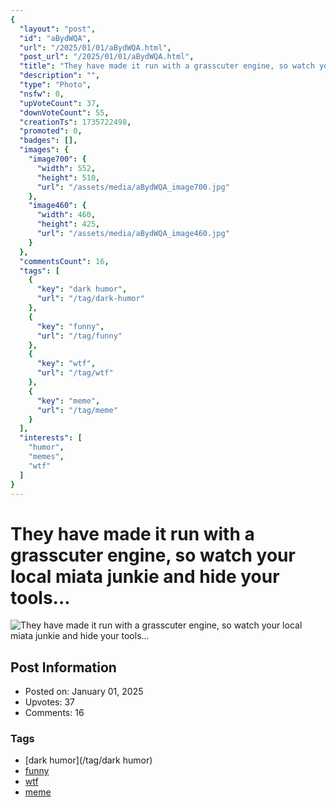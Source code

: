 ```yaml
---
{
  "layout": "post",
  "id": "aBydWQA",
  "url": "/2025/01/01/aBydWQA.html",
  "post_url": "/2025/01/01/aBydWQA.html",
  "title": "They have made it run with a grasscuter engine, so watch your local miata junkie and hide your tools...",
  "description": "",
  "type": "Photo",
  "nsfw": 0,
  "upVoteCount": 37,
  "downVoteCount": 55,
  "creationTs": 1735722498,
  "promoted": 0,
  "badges": [],
  "images": {
    "image700": {
      "width": 552,
      "height": 510,
      "url": "/assets/media/aBydWQA_image700.jpg"
    },
    "image460": {
      "width": 460,
      "height": 425,
      "url": "/assets/media/aBydWQA_image460.jpg"
    }
  },
  "commentsCount": 16,
  "tags": [
    {
      "key": "dark humor",
      "url": "/tag/dark-humor"
    },
    {
      "key": "funny",
      "url": "/tag/funny"
    },
    {
      "key": "wtf",
      "url": "/tag/wtf"
    },
    {
      "key": "meme",
      "url": "/tag/meme"
    }
  ],
  "interests": [
    "humor",
    "memes",
    "wtf"
  ]
}
---
```


# They have made it run with a grasscuter engine, so watch your local miata junkie and hide your tools...

![They have made it run with a grasscuter engine, so watch your local miata junkie and hide your tools...](/assets/media/aBydWQA_image700.jpg)

## Post Information

- Posted on: January 01, 2025
- Upvotes: 37
- Comments: 16

### Tags

- [dark humor](/tag/dark humor)
- [funny](/tag/funny)
- [wtf](/tag/wtf)
- [meme](/tag/meme)
